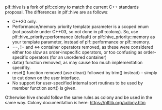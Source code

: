 plf::hive is a fork of plf::colony to match the current C++ standards proposal.
The differences in plf::hive are as follows:
* C++20 only.
* Performance/memory priority template parameter is a scoped enum (not possible under C++03, so not done in plf::colony). So, use plf::hive_priority::performance (default) or plf::hive_priority::memory as your template parameter, instead of plf::performance or plf::memory.
* ==, != and <=> container operators removed, as these were considered either too slow as order-inspecific operators, or too confusing as order-specific operators (for an unordered container)
* data() function removed, as may cause too much implementation specifity.
* reset() function removed (use clear() followed by trim() instead) - simply to cut down on the user interface.
* No support for user-specified internal sort routines to be used by member function sort() is given.

Otherwise hive should follow the same rules as colony and be used in the same way. Colony documentation is here:
https://plflib.org/colony.htm
